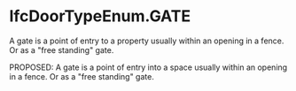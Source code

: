 IfcDoorTypeEnum.GATE
====================
A gate is a point of entry to a property usually within an opening in a fence.
Or as a "free standing" gate.  
  
PROPOSED: A gate is a point of entry into a space usually within an opening in
a fence. Or as a "free standing" gate.  


